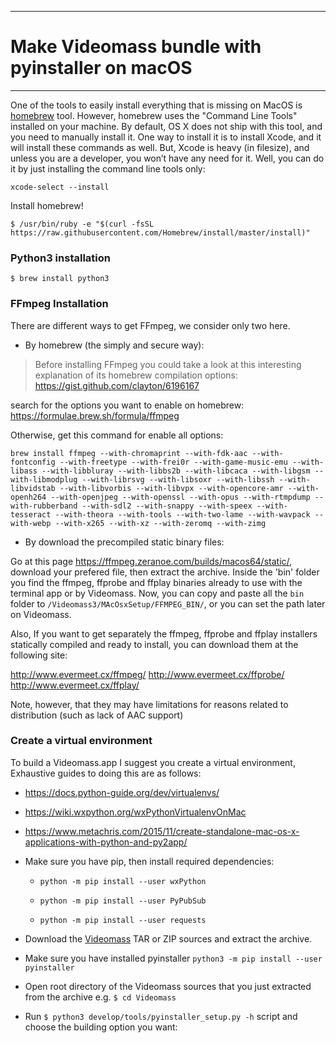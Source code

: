 -----------------
# Make Videomass bundle with pyinstaller on macOS

-----------------

One of the tools to easily install everything that is missing on MacOS is
[homebrew](https://brew.sh/) tool. However, homebrew uses the "Command Line Tools"
installed on your machine. By default, OS X does not ship with this tool, and you
need to manually install it. One way to install it is to install Xcode, and it
will install these commands as well. But, Xcode is heavy (in filesize), and
unless you are a developer, you won’t have any need for it. Well, you can do it
by just installing the command line tools only:
```
xcode-select --install
```
Install homebrew!
```
$ /usr/bin/ruby -e "$(curl -fsSL https://raw.githubusercontent.com/Homebrew/install/master/install)"
```
### Python3 installation
```
$ brew install python3
```

### FFmpeg Installation

There are different ways to get FFmpeg, we consider only two here.

- By homebrew (the simply and secure way):
> Before installing FFmpeg you could take a look at this interesting explanation
of its homebrew compilation options: <https://gist.github.com/clayton/6196167>

search for the options you want to enable on homebrew:
<https://formulae.brew.sh/formula/ffmpeg>

Otherwise, get this command for enable all options:
```
brew install ffmpeg --with-chromaprint --with-fdk-aac --with-fontconfig --with-freetype --with-frei0r --with-game-music-emu --with-libass --with-libbluray --with-libbs2b --with-libcaca --with-libgsm --with-libmodplug --with-librsvg --with-libsoxr --with-libssh --with-libvidstab --with-libvorbis --with-libvpx --with-opencore-amr --with-openh264 --with-openjpeg --with-openssl --with-opus --with-rtmpdump --with-rubberband --with-sdl2 --with-snappy --with-speex --with-tesseract --with-theora --with-tools --with-two-lame --with-wavpack --with-webp --with-x265 --with-xz --with-zeromq --with-zimg
```
- By download the precompiled static binary files:

Go at this page <https://ffmpeg.zeranoe.com/builds/macos64/static/>, download
your prefered file, then extract the archive. Inside the 'bin' folder you find
the ffmpeg, ffprobe and ffplay binaries already to use with the terminal app or
by Videomass. Now, you can copy and paste all the `bin` folder to
`/Videomass3/MAcOsxSetup/FFMPEG_BIN/`, or you can set the path later on Videomass.

Also, If you want to get separately the ffmpeg, ffprobe and ffplay installers
statically compiled and ready to install, you can download them at the following site:

<http://www.evermeet.cx/ffmpeg/>
<http://www.evermeet.cx/ffprobe/>
<http://www.evermeet.cx/ffplay/>

Note, however, that they may have limitations for reasons related to distribution
(such as lack of AAC support)

### Create a virtual environment
To build a Videomass.app I suggest you create a virtual environment, Exhaustive
guides to doing this are as follows:   
- <https://docs.python-guide.org/dev/virtualenvs/>
- <https://wiki.wxpython.org/wxPythonVirtualenvOnMac>
- <https://www.metachris.com/2015/11/create-standalone-mac-os-x-applications-with-python-and-py2app/>

- Make sure you have pip, then install required dependencies:
   - `python -m pip install --user wxPython`
   
   - `python -m pip install --user PyPubSub`
   
   - `python -m pip install --user requests`

- Download the [Videomass](https://github.com/jeanslack/Videomass) TAR or ZIP
sources and extract the archive.

- Make sure you have installed pyinstaller `python3 -m pip install --user pyinstaller`   

- Open root directory of the Videomass sources that you just extracted 
from the archive  e.g. `$ cd Videomass`

- Run `$ python3 develop/tools/pyinstaller_setup.py -h` script and choose the 
building option you want:   
